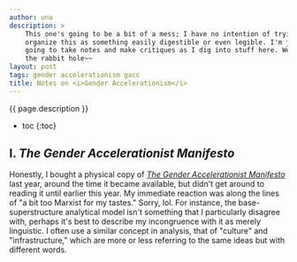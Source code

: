 ```yaml
---
author: una
description: >
    This one's going to be a bit of a mess; I have no intention of trying to
    organize this as something easily digestible or even legible. I'm just
    going to take notes and make critiques as I dig into stuff here. Welcome to
    the rabbit hole~~
layout: post
tags: gender accelerationism gacc
title: Notes on <i>Gender Accelerationism</i>
---
```


{{ page.description }}

- toc
{:toc}

## I. *The Gender Accelerationist Manifesto*

Honestly, I bought a physical copy of [*The Gender Accelerationist
Manifesto*][1] last year, around the time it became available, but didn't get
around to reading it until earlier this year. My immediate reaction was along
the lines of "a bit too Marxist for my tastes." Sorry, lol. For instance, the
base-superstructure analytical model isn't something that I particularly
disagree with, perhaps it's best to describe my incongruence with it as merely
linguistic. I often use a similar concept in analysis, that of "culture" and
"infrastructure," which are more or less referring to the same ideas but with
different words.

[1]:    https://deathpigeon.github.io/the-gender-accelerationist-manifesto/the-manifesto.html
